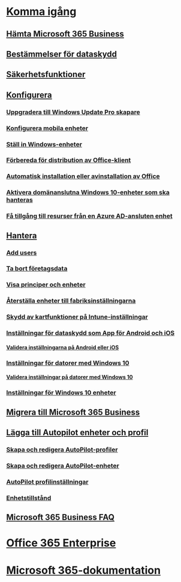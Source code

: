 # [Komma igång](microsoft-365-business-overview.md)
## [Hämta Microsoft 365 Business](sign-up.md)
## [Bestämmelser för dataskydd](pre-requisites-for-data-protection.md)
## [Säkerhetsfunktioner](security-features.md)
## [Konfigurera](set-up.md)
### [Uppgradera till Windows Update Pro skapare](upgrade-to-windows-pro-creators-update.md)
### [Konfigurera mobila enheter](set-up-mobile-devices.md)
### [Ställ in Windows-enheter](set-up-windows-devices.md)
### [Förbereda för distribution av Office-klient](prepare-for-office-client-deployment.md)
### [Automatisk installation eller avinstallation av Office](auto-install-or-uninstall-office.md)
### [Aktivera domänanslutna Windows 10-enheter som ska hanteras](manage-windows-devices.md)
### [Få tillgång till resurser från en Azure AD-ansluten enhet](access-resources.md)
## [Hantera](manage.md)
### [Add users](add-users-m365b.md)
### [Ta bort företagsdata](remove-company-data.md)
### [Visa principer och enheter](view-policies-and-devices.md)
### [Återställa enheter till fabriksinställningarna](reset-devices-to-factory-settings.md)
### [Skydd av kartfunktioner på Intune-inställningar](map-protection-features-to-intune-settings.md)
### [Inställningar för dataskydd som App för Android och iOS](app-protection-settings-for-android-and-ios.md)
#### [Validera inställningarna på Android eller iOS](validate-settings-on-android-or-ios.md)
### [Inställningar för datorer med Windows 10](protection-settings-for-windows-10-pcs.md)
#### [Validera inställningar på datorer med Windows 10](validate-settings-on-windows-10-pcs.md)
### [Inställningar för Windows 10 enheter](protection-settings-for-windows-10-devices.md)
## [Migrera till Microsoft 365 Business](migrate-to-microsoft-365-business.md)
## [Lägga till Autopilot enheter och profil](add-autopilot-devices-and-profile.md)
### [Skapa och redigera AutoPilot-profiler](create-and-edit-autopilot-profiles.md)
### [Skapa och redigera AutoPilot-enheter](create-and-edit-autopilot-devices.md)
### [AutoPilot profilinställningar](autopilot-profile-settings.md)
### [Enhetstillstånd](device-states.md)
## [Microsoft 365 Business FAQ](support/microsoft-365-business-faqs.md)
# [Office 365 Enterprise](https://docs.microsoft.com/office365/enterprise)
# [Microsoft 365-dokumentation](https://docs.microsoft.com/microsoft-365)